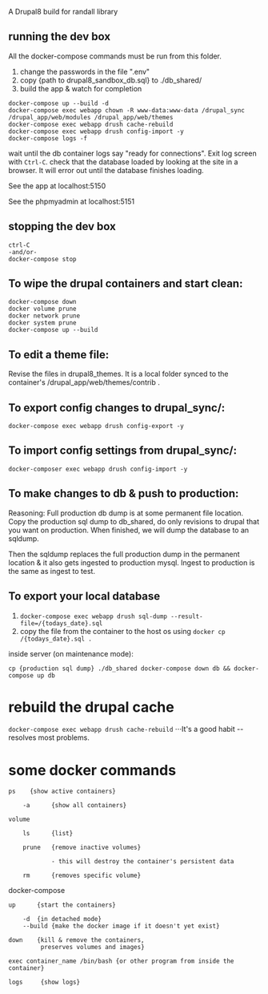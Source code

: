 A Drupal8 build for randall library

## running the dev box

All the docker-compose commands must be run from this folder.

1) change the passwords in the file ".env"
2) copy {path to drupal8_sandbox_db.sql} to ./db_shared/
3) build the app & watch for completion

```
docker-compose up --build -d
docker-compose exec webapp chown -R www-data:www-data /drupal_sync /drupal_app/web/modules /drupal_app/web/themes
docker-compose exec webapp drush cache-rebuild
docker-compose exec webapp drush config-import -y
docker-compose logs -f
```

   wait until the db container logs say "ready for connections".  Exit log screen with `Ctrl-C`.
   check that the database loaded by looking at the site in a browser.  It will error out until the database finishes loading.

See the app at localhost:5150

See the phpmyadmin at localhost:5151

## stopping the dev box

```
ctrl-C
-and/or-
docker-compose stop 
```

## To wipe the drupal containers and start clean:

```
docker-compose down
docker volume prune
docker network prune
docker system prune
docker-compose up --build
```

## To edit a theme file:

Revise the files in drupal8_themes.  It is a local folder synced to the container's /drupal_app/web/themes/contrib .

## To export config changes to drupal_sync/:

`docker-compose exec webapp drush config-export -y`

## To import config settings from drupal_sync/:

`docker-composer exec webapp drush config-import -y`

## To make changes to db & push to production:

Reasoning:  Full production db dump is at some permanent file location.  Copy the production sql dump to db_shared, do only revisions to drupal that you want on production.  When finished, we will dump the database to an sqldump.

Then the sqldump replaces the full production dump in the permanent location & it also gets ingested to production mysql.  Ingest to production is the same as ingest to test.

## To export your local database

1) `docker-compose exec webapp drush sql-dump --result-file=/{todays_date}.sql`
1) copy the file from the container to the host os using `docker cp /{todays_date}.sql .`

inside server (on maintenance mode):

`cp {production sql dump} ./db_shared
docker-compose down db && docker-compose up db`

# rebuild the drupal cache

`docker-compose exec webapp drush cache-rebuild`
⋅⋅⋅It's a good habit -- resolves most problems.

# some docker commands 

    ps    {show active containers}

        -a      {show all containers}

    volume

        ls      {list}

        prune   {remove inactive volumes}

                - this will destroy the container's persistent data

        rm      {removes specific volume}

docker-compose

    up      {start the containers}

        -d  {in detached mode}
        --build {make the docker image if it doesn't yet exist}

    down    {kill & remove the containers,
             preserves volumes and images}

    exec container_name /bin/bash {or other program from inside the container}

    logs     {show logs}
